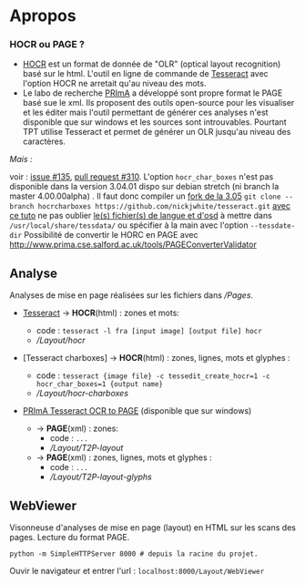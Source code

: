 # Apropos

### HOCR ou PAGE ?

* [HOCR] est un format de donnée de "OLR" (optical layout recognition) basé sur le html. L'outil en ligne de commande de [Tesseract] avec l'option HOCR ne arretait qu'au niveau des mots.
* Le labo de recherche [PRImA] a développé sont propre format le PAGE basé sue le xml. Ils proposent des outils open-source pour les visualiser et les éditer mais l'outil permettant de générer ces analyses n'est disponible que sur windows et les sources sont introuvables. Pourtant TPT utilise Tesseract et permet de générer un OLR jusqu'au niveau des caractères. 

*Mais :*

voir : [issue #135](https://github.com/tesseract-ocr/tesseract/issues/135), [pull request #310](https://github.com/tesseract-ocr/tesseract/issues/310). L'option `hocr_char_boxes` n'est pas disponible dans la version 3.04.01 dispo sur debian stretch (ni branch la master 4.00.00alpha) . Il faut donc compiler un [fork de la 3.05](https://github.com/nickjwhite/tesseract/tree/hocrcharboxes) `git clone --branch hocrcharboxes https://github.com/nickjwhite/tesseract.git` [avec ce tuto](https://github.com/tesseract-ocr/tesseract/wiki/Compiling-%E2%80%93-GitInstallation) ne pas oublier [le(s) fichier(s) de langue et d'osd](https://github.com/tesseract-ocr/tesseract/wiki/Data-Files#data-files-for-version-304305) à mettre dans `/usr/local/share/tessdata/` ou spécifier à la main avec l'option `--tessdate-dir`
Possibilité de convertir le HORC en PAGE avec http://www.prima.cse.salford.ac.uk/tools/PAGEConverterValidator

## Analyse
Analyses de mise en page réalisées sur les fichiers dans */Pages*.

* [Tesseract] -> **HOCR**(html) : zones et mots:
  * code :  `tesseract -l fra [input image] [output file] hocr`
  * */Layout/hocr*

* [Tesseract charboxes] -> **HOCR**(html) : zones, lignes, mots et glyphes : 
  * code : `tesseract {image file} -c tessedit_create_hocr=1 -c hocr_char_boxes=1 {output name}`
  * */Layout/hocr-charboxes*

* [PRImA Tesseract OCR to PAGE] (disponible que sur windows)
  * -> **PAGE**(xml) : zones:
    * code :  `...`
    * */Layout/T2P-layout*
  * -> **PAGE**(xml) : zones, lignes, mots et glyphes :
    * code :  `...`
    * */Layout/T2P-layout-glyphs*

[HOCR]:<https://en.wikipedia.org/wiki/HOCR>
[PRImA]:<http://primaresearch.org>
[Tesseract]:<https://github.com/tesseract-ocr/tesseract>
[PRImA Tesseract OCR to PAGE]:<http://www.prima.cse.salford.ac.uk/tools/TesseractOCRToPAGE>


## WebViewer
Visonneuse d'analyses de mise en page (layout) en HTML sur les scans des pages. Lecture du format PAGE.
```
python -m SimpleHTTPServer 8000 # depuis la racine du projet.
```
Ouvir le navigateur et entrer l'url : `localhost:8000/Layout/WebViewer`
